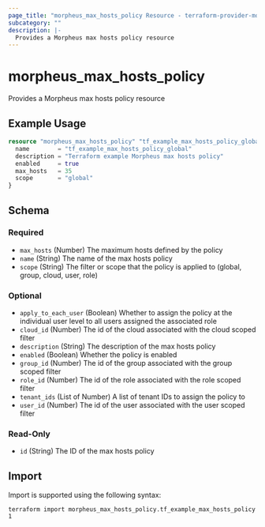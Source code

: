 ```yaml
---
page_title: "morpheus_max_hosts_policy Resource - terraform-provider-morpheus"
subcategory: ""
description: |-
  Provides a Morpheus max hosts policy resource
---
```


# morpheus_max_hosts_policy

Provides a Morpheus max hosts policy resource

## Example Usage

```terraform
resource "morpheus_max_hosts_policy" "tf_example_max_hosts_policy_global" {
  name        = "tf_example_max_hosts_policy_global"
  description = "Terraform example Morpheus max hosts policy"
  enabled     = true
  max_hosts   = 35
  scope       = "global"
}
```

<!-- schema generated by tfplugindocs -->
## Schema

### Required

- `max_hosts` (Number) The maximum hosts defined by the policy
- `name` (String) The name of the max hosts policy
- `scope` (String) The filter or scope that the policy is applied to (global, group, cloud, user, role)

### Optional

- `apply_to_each_user` (Boolean) Whether to assign the policy at the individual user level to all users assigned the associated role
- `cloud_id` (Number) The id of the cloud associated with the cloud scoped filter
- `description` (String) The description of the max hosts policy
- `enabled` (Boolean) Whether the policy is enabled
- `group_id` (Number) The id of the group associated with the group scoped filter
- `role_id` (Number) The id of the role associated with the role scoped filter
- `tenant_ids` (List of Number) A list of tenant IDs to assign the policy to
- `user_id` (Number) The id of the user associated with the user scoped filter

### Read-Only

- `id` (String) The ID of the max hosts policy

## Import

Import is supported using the following syntax:

```shell
terraform import morpheus_max_hosts_policy.tf_example_max_hosts_policy 1
```
